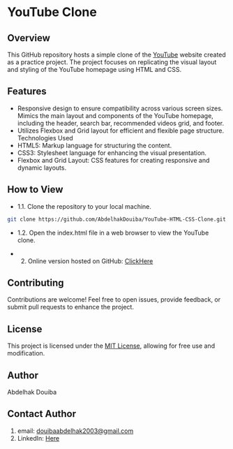 # YouTube Clone
## Overview
This GitHub repository hosts a simple clone of the [YouTube](https://www.youtube.com) website created as a practice project. The project focuses on replicating the visual layout and styling of the YouTube homepage using HTML and CSS.

## Features
- Responsive design to ensure compatibility across various screen sizes.
Mimics the main layout and components of the YouTube homepage, including the header, search bar, recommended videos grid, and footer.
- Utilizes Flexbox and Grid layout for efficient and flexible page structure.
Technologies Used
- HTML5: Markup language for structuring the content.
- CSS3: Stylesheet language for enhancing the visual presentation.
- Flexbox and Grid Layout: CSS features for creating responsive and dynamic layouts.
 

## How to View
 - 1.1. Clone the repository to your local machine.
```bash
git clone https://github.com/AbdelhakDouiba/YouTube-HTML-CSS-Clone.git
```
 - 1.2. Open the index.html file in a web browser to view the YouTube clone.
   
 - 2. Online version hosted on GitHub: [ClickHere](https://abdelhakdouiba.github.io/YouTube-HTML-CSS-Clone/youtube/index.html)


## Contributing
Contributions are welcome! Feel free to open issues, provide feedback, or submit pull requests to enhance the project.

## License
This project is licensed under the [MIT License](https://choosealicense.com/licenses/mit/), allowing for free use and modification.

## Author
Abdelhak Douiba

## Contact Author
1. email: <douibaabdelhak2003@gmail.com>
2. LinkedIn: [Here](https://www.linkedin.com/in/douiba-abdelhak/)
